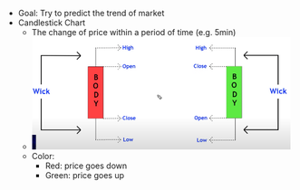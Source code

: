 - Goal: Try to predict the trend of market
- Candlestick Chart
	- The change of price within a period of time (e.g. 5min)
	- ![image.png](../assets/image_1685180234849_0.png)
	- Color:
		- Red: price goes down
		- Green: price goes up